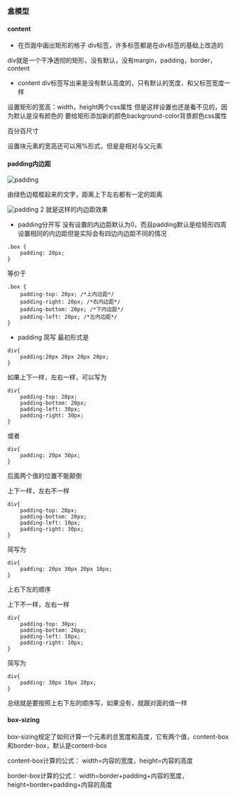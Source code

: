 ### 盒模型
#### content
+ 在页面中画出矩形的格子
div标签，许多标签都是在div标签的基础上改造的

div就是一个干净透彻的矩形，没有默认，没有margin，padding，border，content
+ content
div标签写出来是没有默认高度的，只有默认的宽度，和父标签宽度一样

设置矩形的宽高：width，height两个css属性
但是这样设置也还是看不见的，因为默认是没有颜色的
要给矩形添加新的颜色background-color背景颜色css属性

百分百尺寸

设置块元素的宽高还可以用%形式，但是是相对与父元素

#### padding内边距
![padding](https://qgt-document.oss-cn-beijing.aliyuncs.com/P3-1-HTML-CSS/1.7/google-padding.png?x-oss-process=image/resize,w_800/watermark,image_d2F0ZXJtYXNrLnBuZz94LW9zcy1wcm9jZXNzPWltYWdlL3Jlc2l6ZSx3XzEwMA==,t_60,g_se,x_10,y_10)

由绿色边框框起来的文字，距离上下左右都有一定的距离

![padding 2](https://qgt-document.oss-cn-beijing.aliyuncs.com/P3-1-HTML-CSS/1.7/padding-explore.png?x-oss-process=image/resize,w_800/watermark,image_d2F0ZXJtYXNrLnBuZz94LW9zcy1wcm9jZXNzPWltYWdlL3Jlc2l6ZSx3XzEwMA==,t_60,g_se,x_10,y_10)
就是这样的内边距效果
+ padding分开写
没有设置的内边距默认为0，而且padding默认是给矩形四周设置相同的内边距但是实际会有四边内边距不同的情况

```
.box {
    padding: 20px;
}
```
等价于
```
.box {
    padding-top: 20px; /*上内边距*/
    padding-right: 20px; /*右内边距*/
    padding-bottom: 20px; /*下内边距*/
    padding-left: 20px; /*左内边距*/
}
```

+ padding 简写
最初形式是
```
div{
    padding:20px 20px 20px 20px;
}
```

如果上下一样，左右一样，可以写为
```
div{
    padding-top: 20px;
    padding-bottom: 20px;
    padding-left: 30px;
    padding-right: 30px;
}
```
或者
```
div{
    padding: 20px 30px;
}
```
后面两个值的位置不能颠倒

上下一样，左右不一样
```
div{
    padding-top: 20px;
    padding-bottom: 20px;
    padding-left: 10px;
    padding-right: 30px;
}
```
简写为

```
div{
    padding: 20px 30px 20px 10px;
}
```

上右下左的顺序

上下不一样，左右一样
```
div{
    padding-top: 30px;
    padding-bottom: 20px;
    padding-left: 10px;
    padding-right: 10px;
}
```
简写为
```
div{
    padding: 30px 10px 20px;
}
```
总结就是要按照上右下左的顺序写，如果没有，就跟对面的值一样

#### box-sizing
box-sizing规定了如何计算一个元素的总宽度和高度，它有两个值，content-box和border-box，默认是content-box

content-box计算的公式： width=内容的宽度，height=内容的高度

border-box计算的公式： width=border+padding+内容的宽度，height=border+padding+内容的高度

